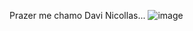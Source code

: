 Prazer me chamo Davi Nicollas... ![image](https://user-images.githubusercontent.com/29339615/111854745-a5861d00-88ff-11eb-82a1-ce8686a0f40d.png)





